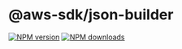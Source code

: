 # @aws-sdk/json-builder

[![NPM version](https://img.shields.io/npm/v/@aws-sdk/json-builder.svg)](https://www.npmjs.com/package/@aws-sdk/json-builder)
[![NPM downloads](https://img.shields.io/npm/dm/@aws-sdk/json-builder.svg)](https://www.npmjs.com/package/@aws-sdk/json-builder)
